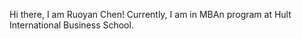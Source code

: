

Hi there, I am Ruoyan Chen! Currently, I am in MBAn program at Hult International Business School.
